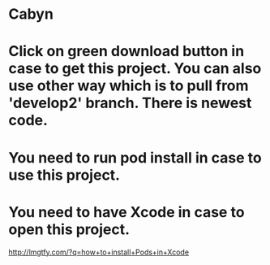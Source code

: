 # Cabyn
# Click on green download button in case to get this project. You can also use other way which is to pull from 'develop2' branch. There is newest code.
# You need to run pod install in case to use this project.
# You need to have Xcode in case to open this project.

http://lmgtfy.com/?q=how+to+install+Pods+in+Xcode

